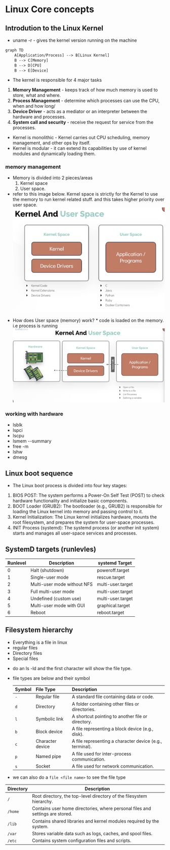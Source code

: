 # Linux Core concepts

## Introdution to the Linux Kernel

- uname -r - gives the kernel version running on the machine

```mermaid
graph TD
    A[Application/Process] --> B[Linux Kernel]
    B --> C[Memory]
    B --> D[CPU]
    B --> E[Device]
```

- The kernel is responsible for 4 major tasks

1. **Memory Management** - keeps track of how much memory is used to store, what and where.
2. **Process Management** - determine which processes can use the CPU, when and how long/
3. **Device Driver** - acts as a mediator or an interpreter between the hardware and processes.
4. **System call and security** - receive the request for service from the processes.

- Kernel is monolithic - Kernel carries out CPU scheduling, memory management, and other ops by itself.
- Kernel is modular - it can extend its capabilities by use of kernel modules and dynamically loading them.

### memory management

- Memory is divided into 2 pieces/areas
  1. Kernel space
  2. User space.
- refer to this image below. Kernel space is strictly for the Kernel to use the memory to run kernel related stuff. and this takes higher priority over user space.
  ![Alt text](/linux/images/memory.png)

* How does User space (memory) work? \* code is loaded on the memory. i.e process is running
  ![Alt text](/linux/images/user-space.png)

### working with hardware

- lsblk
- lspci
- lscpu
- lsmem --summary
- free -m
- lshw
- dmesg

## Linux boot sequence

- The Linux boot process is divided into four key stages:

1. BIOS POST:
   The system performs a Power-On Self Test (POST) to check hardware functionality and initialize basic components.
2. BOOT Loader (GRUB2):
   The bootloader (e.g., GRUB2) is responsible for loading the Linux kernel into memory and passing control to it.
3. Kernel Initialization:
   The Linux kernel initializes hardware, mounts the root filesystem, and prepares the system for user-space processes.
4. INIT Process (systemd):
   The systemd process (or another init system) starts and manages all user-space services and processes.

## SystemD targets (runlevles)

| Runlevel | Description                 | systemd Target    |
| -------- | --------------------------- | ----------------- |
| 0        | Halt (shutdown)             | poweroff.target   |
| 1        | Single-user mode            | rescue.target     |
| 2        | Multi-user mode without NFS | multi-user.target |
| 3        | Full multi-user mode        | multi-user.target |
| 4        | Undefined (custom use)      | multi-user.target |
| 5        | Multi-user mode with GUI    | graphical.target  |
| 6        | Reboot                      | reboot.target     |

## Filesystem hierarchy

- Everything is a file in linux
- regular files
- Directory files
- Special files

* do an ls -ld and the first character will show the file type.
* file types are below and their symbol

  | Symbol | File Type        | Description                                              |
  | ------ | ---------------- | -------------------------------------------------------- |
  | `-`    | Regular file     | A standard file containing data or code.                 |
  | `d`    | Directory        | A folder containing other files or directories.          |
  | `l`    | Symbolic link    | A shortcut pointing to another file or directory.        |
  | `b`    | Block device     | A file representing a block device (e.g., disk).         |
  | `c`    | Character device | A file representing a character device (e.g., terminal). |
  | `p`    | Named pipe       | A file used for inter-process communication.             |
  | `s`    | Socket           | A file used for network communication.                   |

* we can also do a `file <file name>` to see the file type

| Directory | Description                                                                   |
| --------- | ----------------------------------------------------------------------------- |
| `/`       | Root directory, the top-level directory of the filesystem hierarchy.          |
| `/home`   | Contains user home directories, where personal files and settings are stored. |
| `/lib`    | Contains shared libraries and kernel modules required by the system.          |
| `/var`    | Stores variable data such as logs, caches, and spool files.                   |
| `/etc`    | Contains system configuration files and scripts.                              |
